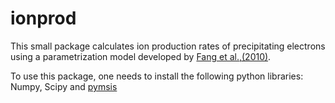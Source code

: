 # ionprod
This small package calculates ion production rates of precipitating electrons using a parametrization model developed by [Fang et al.,(2010)](https://doi.org/10.1029/2010GL045406). 

To use this package, one needs to install the following python libraries: Numpy, Scipy and [pymsis](https://swxtrec.github.io/pymsis/index.html)
